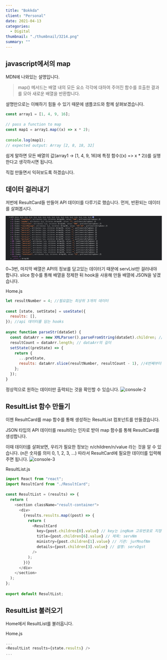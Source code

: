 ```yaml
---
title: "Bokkda"
client: "Personal"
date: 2021-04-13
categories:
  - Digital
thumbnail: "./thumbnail/3214.png"
summary: ""
---
```


## javascript에서의 map

MDN에 나와있는 설명입니다.

> map() 메서드는 배열 내의 모든 요소 각각에 대하여 주어진 함수를 호출한 결과를 모아 새로운 배열을 반환합니다.

설명만으로는 이해하기 힘들 수 있기 때문에 샘플코드와 함께 살펴보겠습니다.

```js
const array1 = [1, 4, 9, 16];

// pass a function to map
const map1 = array1.map((x) => x * 2);

console.log(map1);
// expected output: Array [2, 8, 18, 32]
```

쉽게 말하면 모든 배열의 값(array1 -> [1, 4, 9, 16]에 특정 함수((x) => x \* 2))를 실행한다고 생각하시면 됩니다.

직접 만들면서 익혀보도록 하겠습니다.

## 데이터 걸러내기

저번에 ResultCard들 만들어 API 데이터를 다루기로 했습니다. 먼저, 반환되는 데이터를 살펴봅시다.

![console](./console-1.png)

0~3번, 마지막 배열은 API의 정보를 담고있는 데이터기 때문에 servList만 걸러내야 합니다. slice 함수를 통해 배열을 정제한 뒤 hook을 사용해 만들 배열에 JSON을 넣겠습니다.

Home.js

```js
let resultNumber = 4; //필요없는 최상위 3개의 데이터

const [state, setState] = useState({
  results: [],
}); //api 데이터를 담는 hooks

async function parseStr(dataSet) {
  const dataArr = new XMLParser().parseFromString(dataSet).children; // xml을 json으로 변경
  resultCount = dataArr.length; // dataArr의 길이
  setState((preState) => {
    return {
      ...preState,
      results: dataArr.slice(resultNumber, resultCount - 1), //4번째부터 마지막 1개를 제외한 배열을 만든다.
    };
  });
}
```

정상적으로 원하는 데이터만 출력되는 것을 확인할 수 있습니다.
![console-2](/assets/2021-04-13-bokdda-7/console-2.png)

## ResultList 함수 만들기

이젠 ResultCard를 map 함수를 통해 생성하는 ResultList 컴포넌트를 만들겠습니다.

JSON 타입의 API 데이터를 result라는 인자로 받아 map 함수를 통해 ResultCard를 생성합니다.

이때 데이터를 살펴보면, 우리가 필요한 정보는 n/children/n/value 라는 것을 알 수 있습니다. (n은 숫자를 의미 0, 1, 2, 3, ...)
따라서 ResultCard에 필요한 데이터를 입력해주면 됩니다.
![console-3](/assets/2021-04-13-bokdda-7/console-3.png)

ResultList.js

```js
import React from "react";
import ResultCard from "./ResultCard";

const ResultList = (results) => {
  return (
    <section className="result-container">
      <div>
        {results.results.map((post) => {
          return (
            <ResultCard
              key={post.children[0].value} // key는 inqNum 고유번호로 지정함.
              title={post.children[6].value} // 제목: servNm
              ministry={post.children[1].value} // 기관: jurMnofNm
              details={post.children[3].value} // 설명: servDgst
            />
          );
        })}
      </div>
    </section>
  );
};

export default ResultList;
```

## ResultList 불러오기

Home에서 ResultList를 불러옵니다.

Home.js

```js
...
<ResultList results={state.results} />
...
```
